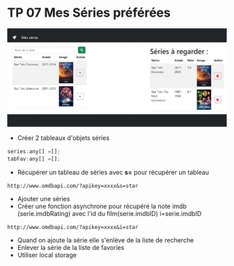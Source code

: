 # TP 07 Mes Séries préférées
<img src="../../img/tp/tp7.webp" width="600">

- Créer 2 tableaux d'objets séries
```js
series:any[] =[];
tabFav:any[] =[];
```

- Récupérer un tableau de séries
avec **s=** pour récupérer un tableau
```
http://www.omdbapi.com/?apikey=xxxx&s=star
```
- Ajouter une séries
- Créer une fonction asynchrone 
pour récupéré la note imdb (serie.imdbRating) avec l'id du film(serie.imdbID)
i=serie.imdbID
```
http://www.omdbapi.com/?apikey=xxxx&i=star
```
- Quand on ajoute la série elle s'enlève de la liste de recherche
- Enlever la série de la liste de favories
- Utiliser local storage
